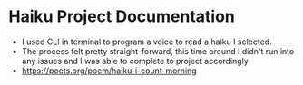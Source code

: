 # Haiku Project Documentation 
- I used CLI in terminal to program a voice to read a haiku I selected. 
- The process felt pretty straight-forward, this time around I didn't run into any issues and I was able to complete to project accordingly 
- https://poets.org/poem/haiku-i-count-morning
